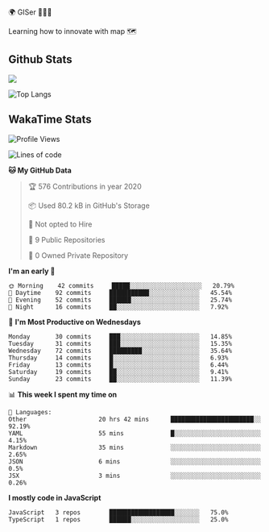 🌍 GISer 👨🏻‍💻

Learning how to innovate with map 🗺

## Github Stats

![](https://github-readme-stats.vercel.app/api?username=lkcozy&show_icons=true&theme=tokyonight&hide_title=true)

![Top Langs](https://github-readme-stats.vercel.app/api/top-langs/?username=lkcozy&layout=compact&theme=tokyonight)

## WakaTime Stats

<!--START_SECTION:waka-->
![Profile Views](http://img.shields.io/badge/Profile%20Views-50-blue)

![Lines of code](https://img.shields.io/badge/From%20Hello%20World%20I've%20written-300620%20Lines%20of%20code-blue)

**🐱 My GitHub Data** 

> 🏆 576 Contributions in year 2020
 > 
> 📦 Used 80.2 kB in GitHub's Storage 
 > 
> 🚫 Not opted to Hire
 > 
> 📜 9 Public Repositories 
 > 
> 🔑 0 Owned Private Repository 
 > 
**I'm an early 🐤** 

```text
🌞 Morning    42 commits     █████░░░░░░░░░░░░░░░░░░░░   20.79% 
🌆 Daytime    92 commits     ███████████░░░░░░░░░░░░░░   45.54% 
🌃 Evening    52 commits     ██████░░░░░░░░░░░░░░░░░░░   25.74% 
🌙 Night      16 commits     ██░░░░░░░░░░░░░░░░░░░░░░░   7.92%

```
📅 **I'm Most Productive on Wednesdays** 

```text
Monday       30 commits     ███░░░░░░░░░░░░░░░░░░░░░░   14.85% 
Tuesday      31 commits     ███░░░░░░░░░░░░░░░░░░░░░░   15.35% 
Wednesday    72 commits     █████████░░░░░░░░░░░░░░░░   35.64% 
Thursday     14 commits     █░░░░░░░░░░░░░░░░░░░░░░░░   6.93% 
Friday       13 commits     █░░░░░░░░░░░░░░░░░░░░░░░░   6.44% 
Saturday     19 commits     ██░░░░░░░░░░░░░░░░░░░░░░░   9.41% 
Sunday       23 commits     ██░░░░░░░░░░░░░░░░░░░░░░░   11.39%

```


📊 **This week I spent my time on** 

```text
💬 Languages: 
Other                    20 hrs 42 mins      ███████████████████████░░   92.19% 
YAML                     55 mins             █░░░░░░░░░░░░░░░░░░░░░░░░   4.15% 
Markdown                 35 mins             ░░░░░░░░░░░░░░░░░░░░░░░░░   2.65% 
JSON                     6 mins              ░░░░░░░░░░░░░░░░░░░░░░░░░   0.5% 
JSX                      3 mins              ░░░░░░░░░░░░░░░░░░░░░░░░░   0.26%

```

**I mostly code in JavaScript** 

```text
JavaScript   3 repos        ██████████████████░░░░░░░   75.0% 
TypeScript   1 repos        ██████░░░░░░░░░░░░░░░░░░░   25.0%

```



<!--END_SECTION:waka-->

